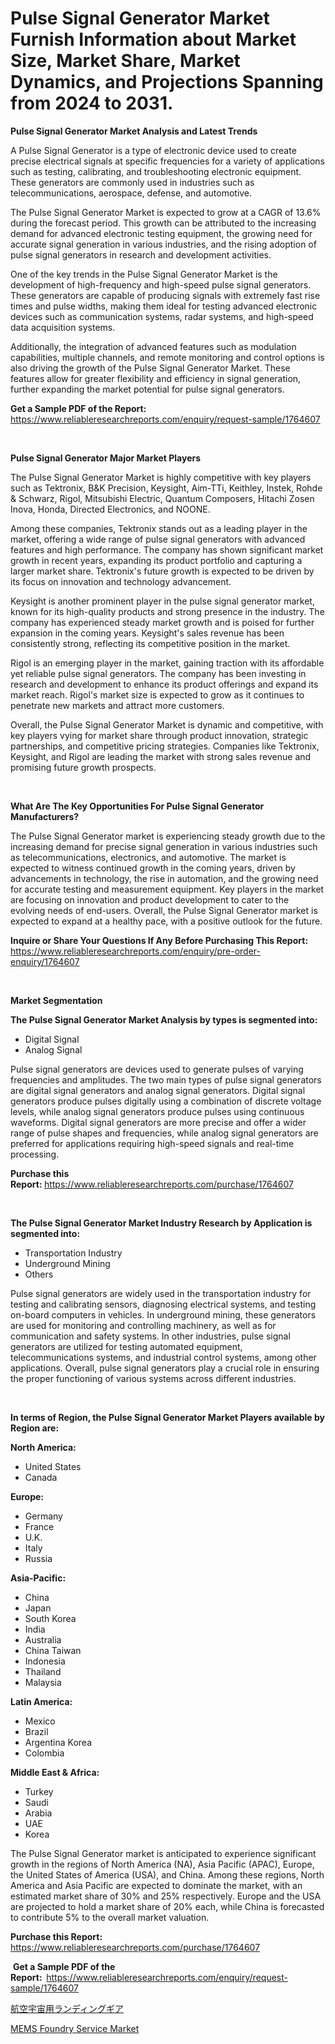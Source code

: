 <p><h1>Pulse Signal Generator Market Furnish Information about Market Size, Market Share, Market Dynamics, and Projections Spanning from 2024 to 2031.</h1></p><p><strong>Pulse Signal Generator Market Analysis and Latest Trends</strong></p>
<p><p>A Pulse Signal Generator is a type of electronic device used to create precise electrical signals at specific frequencies for a variety of applications such as testing, calibrating, and troubleshooting electronic equipment. These generators are commonly used in industries such as telecommunications, aerospace, defense, and automotive.</p><p>The Pulse Signal Generator Market is expected to grow at a CAGR of 13.6% during the forecast period. This growth can be attributed to the increasing demand for advanced electronic testing equipment, the growing need for accurate signal generation in various industries, and the rising adoption of pulse signal generators in research and development activities.</p><p>One of the key trends in the Pulse Signal Generator Market is the development of high-frequency and high-speed pulse signal generators. These generators are capable of producing signals with extremely fast rise times and pulse widths, making them ideal for testing advanced electronic devices such as communication systems, radar systems, and high-speed data acquisition systems.</p><p>Additionally, the integration of advanced features such as modulation capabilities, multiple channels, and remote monitoring and control options is also driving the growth of the Pulse Signal Generator Market. These features allow for greater flexibility and efficiency in signal generation, further expanding the market potential for pulse signal generators.</p></p>
<p><strong>Get a Sample PDF of the Report:&nbsp;</strong> <a href="https://www.reliableresearchreports.com/enquiry/request-sample/1764607">https://www.reliableresearchreports.com/enquiry/request-sample/1764607</a></p>
<p>&nbsp;</p>
<p><strong>Pulse Signal Generator Major Market Players</strong></p>
<p><p>The Pulse Signal Generator Market is highly competitive with key players such as Tektronix, B&K Precision, Keysight, Aim-TTi, Keithley, Instek, Rohde & Schwarz, Rigol, Mitsubishi Electric, Quantum Composers, Hitachi Zosen Inova, Honda, Directed Electronics, and NOONE. </p><p>Among these companies, Tektronix stands out as a leading player in the market, offering a wide range of pulse signal generators with advanced features and high performance. The company has shown significant market growth in recent years, expanding its product portfolio and capturing a larger market share. Tektronix's future growth is expected to be driven by its focus on innovation and technology advancement.</p><p>Keysight is another prominent player in the pulse signal generator market, known for its high-quality products and strong presence in the industry. The company has experienced steady market growth and is poised for further expansion in the coming years. Keysight's sales revenue has been consistently strong, reflecting its competitive position in the market.</p><p>Rigol is an emerging player in the market, gaining traction with its affordable yet reliable pulse signal generators. The company has been investing in research and development to enhance its product offerings and expand its market reach. Rigol's market size is expected to grow as it continues to penetrate new markets and attract more customers.</p><p>Overall, the Pulse Signal Generator Market is dynamic and competitive, with key players vying for market share through product innovation, strategic partnerships, and competitive pricing strategies. Companies like Tektronix, Keysight, and Rigol are leading the market with strong sales revenue and promising future growth prospects.</p></p>
<p>&nbsp;</p>
<p><strong>What Are The Key Opportunities For Pulse Signal Generator Manufacturers?</strong></p>
<p><p>The Pulse Signal Generator market is experiencing steady growth due to the increasing demand for precise signal generation in various industries such as telecommunications, electronics, and automotive. The market is expected to witness continued growth in the coming years, driven by advancements in technology, the rise in automation, and the growing need for accurate testing and measurement equipment. Key players in the market are focusing on innovation and product development to cater to the evolving needs of end-users. Overall, the Pulse Signal Generator market is expected to expand at a healthy pace, with a positive outlook for the future.</p></p>
<p><strong>Inquire or Share Your Questions If Any Before Purchasing This Report:</strong> <a href="https://www.reliableresearchreports.com/enquiry/pre-order-enquiry/1764607">https://www.reliableresearchreports.com/enquiry/pre-order-enquiry/1764607</a></p>
<p>&nbsp;</p>
<p><strong>Market Segmentation</strong></p>
<p><strong>The Pulse Signal Generator Market Analysis by types is segmented into:</strong></p>
<p><ul><li>Digital Signal</li><li>Analog Signal</li></ul></p>
<p><p>Pulse signal generators are devices used to generate pulses of varying frequencies and amplitudes. The two main types of pulse signal generators are digital signal generators and analog signal generators. Digital signal generators produce pulses digitally using a combination of discrete voltage levels, while analog signal generators produce pulses using continuous waveforms. Digital signal generators are more precise and offer a wider range of pulse shapes and frequencies, while analog signal generators are preferred for applications requiring high-speed signals and real-time processing.</p></p>
<p><strong>Purchase this Report:&nbsp;</strong><a href="https://www.reliableresearchreports.com/purchase/1764607">https://www.reliableresearchreports.com/purchase/1764607</a></p>
<p>&nbsp;</p>
<p><strong>The Pulse Signal Generator Market Industry Research by Application is segmented into:</strong></p>
<p><ul><li>Transportation Industry</li><li>Underground Mining</li><li>Others</li></ul></p>
<p><p>Pulse signal generators are widely used in the transportation industry for testing and calibrating sensors, diagnosing electrical systems, and testing on-board computers in vehicles. In underground mining, these generators are used for monitoring and controlling machinery, as well as for communication and safety systems. In other industries, pulse signal generators are utilized for testing automated equipment, telecommunications systems, and industrial control systems, among other applications. Overall, pulse signal generators play a crucial role in ensuring the proper functioning of various systems across different industries.</p></p>
<p>&nbsp;</p>
<p><strong>In terms of Region, the Pulse Signal Generator Market Players available by Region are:</strong></p>
<p>
    <p> <strong> North America: </strong>
        <ul>
            <li>United States</li>
            <li>Canada</li>
        </ul>
        </p> 
    <p> <strong> Europe: </strong>
        <ul>
            <li>Germany</li>
            <li>France</li>
            <li>U.K.</li>
            <li>Italy</li>
            <li>Russia</li>
        </ul>
        </p> 
    <p> <strong> Asia-Pacific: </strong>
        <ul>
            <li>China</li>
            <li>Japan</li>
            <li>South Korea</li>
            <li>India</li>
            <li>Australia</li>
            <li>China Taiwan</li>
            <li>Indonesia</li>
            <li>Thailand</li>
            <li>Malaysia</li>
        </ul>
        </p> 
    <p> <strong> Latin America: </strong>
        <ul>
            <li>Mexico</li>
            <li>Brazil</li>
            <li>Argentina Korea</li>
            <li>Colombia</li>
        </ul>
        </p> 
    <p> <strong> Middle East & Africa: </strong>
        <ul>
            <li>Turkey</li>
            <li>Saudi</li>
            <li>Arabia</li>
            <li>UAE</li>
            <li>Korea</li>
        </ul>
    </p>
    </p>
<p><p>The Pulse Signal Generator market is anticipated to experience significant growth in the regions of North America (NA), Asia Pacific (APAC), Europe, the United States of America (USA), and China. Among these regions, North America and Asia Pacific are expected to dominate the market, with an estimated market share of 30% and 25% respectively. Europe and the USA are projected to hold a market share of 20% each, while China is forecasted to contribute 5% to the overall market valuation.</p></p>
<p><strong>Purchase this Report: </strong><a href="https://www.reliableresearchreports.com/purchase/1764607">https://www.reliableresearchreports.com/purchase/1764607</a></p>
<p>&nbsp;<strong>Get a Sample PDF of the Report:&nbsp;&nbsp;</strong><a href="https://www.reliableresearchreports.com/enquiry/request-sample/1764607">https://www.reliableresearchreports.com/enquiry/request-sample/1764607</a></p>
<p><strong></strong></p>
<p><p><a href="https://github.com/ppmazlotr77499/Market-Research-Report-List-1/blob/main/320042711543.md">航空宇宙用ランディングギア</a></p><p><a href="https://github.com/GroverBarry/Market-Research-Report-List-4/blob/main/mems-foundry-service-market.md">MEMS Foundry Service Market</a></p></p>